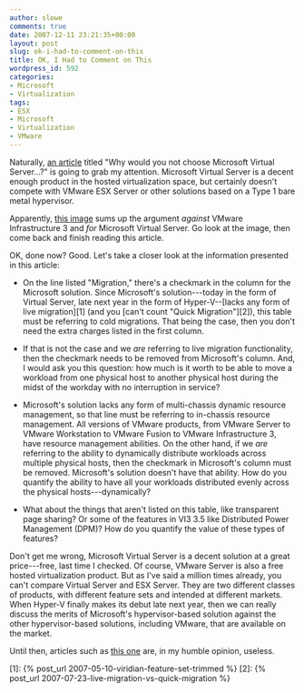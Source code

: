 ```yaml
---
author: slowe
comments: true
date: 2007-12-11 23:21:35+00:00
layout: post
slug: ok-i-had-to-comment-on-this
title: OK, I Had to Comment on This
wordpress_id: 592
categories:
- Microsoft
- Virtualization
tags:
- ESX
- Microsoft
- Virtualization
- VMware
---
```


Naturally, [an article](http://blogs.technet.com/doxley/archive/2007/12/10/virtualisation-why-would-you-not-choose-microsoft-virtual-server.aspx) titled "Why would you not choose Microsoft Virtual Server...?" is going to grab my attention. Microsoft Virtual Server is a decent enough product in the hosted virtualization space, but certainly doesn't compete with VMware ESX Server or other solutions based on a Type 1 bare metal hypervisor.

Apparently, [this image](http://blogs.technet.com/blogfiles/doxley/WindowsLiveWriter/VirtualisationWhywouldyounotchooseMicro_D41B/costs_2.jpg) sums up the argument _against_ VMware Infrastructure 3 and _for_ Microsoft Virtual Server. Go look at the image, then come back and finish reading this article.

OK, done now? Good. Let's take a closer look at the information presented in this article:

* On the line listed "Migration," there's a checkmark in the column for the Microsoft solution. Since Microsoft's solution---today in the form of Virtual Server, late next year in the form of Hyper-V--[lacks any form of live migration][1] (and you [can't count "Quick Migration"][2]), this table must be referring to cold migrations. That being the case, then you don't need the extra charges listed in the first column.

* If that is not the case and we _are_ referring to live migration functionality, then the checkmark needs to be removed from Microsoft's column. And, I would ask you this question: how much is it worth to be able to move a workload from one physical host to another physical host during the midst of the workday with no interruption in service?

* Microsoft's solution lacks any form of multi-chassis dynamic resource management, so that line must be referring to in-chassis resource management. All versions of VMware products, from VMware Server to VMware Workstation to VMware Fusion to VMware Infrastructure 3, have resource management abilities. On the other hand, if we _are_ referring to the ability to dynamically distribute workloads across multiple physical hosts, then the checkmark in Microsoft's column must be removed. Microsoft's solution doesn't have that ability. How do you quantify the ability to have all your workloads distributed evenly across the physical hosts---dynamically?

* What about the things that aren't listed on this table, like transparent page sharing? Or some of the features in VI3 3.5 like Distributed Power Management (DPM)? How do you quantify the value of these types of features?

Don't get me wrong, Microsoft Virtual Server is a decent solution at a great price---free, last time I checked. Of course, VMware Server is also a free hosted virtualization product. But as I've said a million times already, you can't compare Virtual Server and ESX Server. They are two different classes of products, with different feature sets and intended at different markets. When Hyper-V finally makes its debut late next year, then we can really discuss the merits of Microsoft's hypervisor-based solution against the other hypervisor-based solutions, including VMware, that are available on the market.

Until then, articles such as [this one](http://blogs.technet.com/doxley/archive/2007/12/10/virtualisation-why-would-you-not-choose-microsoft-virtual-server.aspx) are, in my humble opinion, useless.

[1]: {% post_url 2007-05-10-viridian-feature-set-trimmed %}
[2]: {% post_url 2007-07-23-live-migration-vs-quick-migration %}
